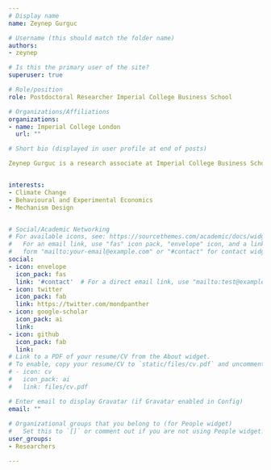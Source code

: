 ```yaml
---
# Display name
name: Zeynep Gurguc

# Username (this should match the folder name)
authors: 
- zeynep

# Is this the primary user of the site?
superuser: true

# Role/position
role: Postdoctoral Researcher Imperial College Business School

# Organizations/Affiliations
organizations:
- name: Imperial College London
  url: ""

# Short bio (displayed in user profile at end of posts)

Zeynep Gurguc is a research associate at Imperial College Business School. She also lectures Behavioural Economics at University College London. Before joining the college, Zeynep worked as a lecturer at Universidad Carlos III and as a consultant at the World Bank. Her main research interests are experimental and behavioral economics, applied microeconomics, and game theory. She focuses on applications of these areas within the topics of energy demand management, communication, and digital economy.


interests:
- Climate Change
- Behavioural and Experimental Economics
- Mechanism Design


# Social/Academic Networking
# For available icons, see: https://sourcethemes.com/academic/docs/widgets/#icons
#   For an email link, use "fas" icon pack, "envelope" icon, and a link in the
#   form "mailto:your-email@example.com" or "#contact" for contact widget.
social:
- icon: envelope
  icon_pack: fas
  link: '#contact'  # For a direct email link, use "mailto:test@example.org".
- icon: twitter
  icon_pack: fab
  link: https://twitter.com/mondpanther
- icon: google-scholar
  icon_pack: ai
  link: 
- icon: github
  icon_pack: fab
  link: 
# Link to a PDF of your resume/CV from the About widget.
# To enable, copy your resume/CV to `static/files/cv.pdf` and uncomment the lines below.  
# - icon: cv
#   icon_pack: ai
#   link: files/cv.pdf

# Enter email to display Gravatar (if Gravatar enabled in Config)
email: ""
  
# Organizational groups that you belong to (for People widget)
#   Set this to `[]` or comment out if you are not using People widget.  
user_groups:
- Researchers

---
```

